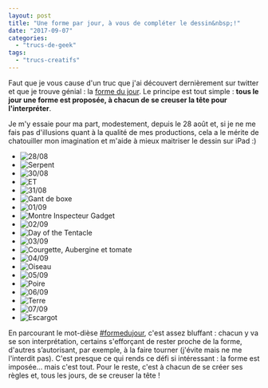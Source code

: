 ```yaml
---
layout: post
title: "Une forme par jour, à vous de compléter le dessin&nbsp;!"
date: "2017-09-07"
categories: 
  - "trucs-de-geek"
tags: 
  - "trucs-creatifs"
---
```


Faut que je vous cause d'un truc que j'ai découvert dernièrement sur twitter et que je trouve génial : la [forme du jour](https://twitter.com/forme_du_jour?lang=fr). Le principe est tout simple : **tous le jour une forme est proposée, à chacun de se creuser la tête pour l'interpréter**.

Je m'y essaie pour ma part, modestement, depuis le 28 août et, si je ne me fais pas d'illusions quant à la qualité de mes productions, cela a le mérite de chatouiller mon imagination et m'aide à mieux maitriser le dessin sur iPad :)

<div id="formes" class="splide">
<div class="splide__track">
<ul class="splide__list">
<li class="splide__slide"><img src="/images/2017/09/2d9bae60-2157-4056-993e-75a14ffc6073.jpg" alt="28/08"></li>
<li class="splide__slide"><img src="/images/2017/09/img_1470.png" alt="Serpent"></li>
<li class="splide__slide"><img src="/images/2017/09/876020e1-9c46-494d-a1d6-60e90f80b23e.jpg" alt="30/08"></li>
<li class="splide__slide"><img src="/images/2017/09/img_1475.png" alt="ET"></li>
<li class="splide__slide"><img src="/images/2017/09/img_1476.jpg" alt="31/08"></li>
<li class="splide__slide"><img src="/images/2017/09/img_1477.png" alt="Gant de boxe"></li>
<li class="splide__slide"><img src="/images/2017/09/6cec5409-a1b7-4d4c-8d76-06edb7db9c38.jpg" alt="01/09"></li>
<li class="splide__slide"><img src="/images/2017/09/img_1579.png" alt="Montre Inspecteur Gadget"></li>
<li class="splide__slide"><img src="/images/2017/09/20cd52b6-b062-4298-9a50-6751927413a7.jpg" alt="02/09"></li>
<li class="splide__slide"><img src="/images/2017/09/img_1581.png" alt="Day of the Tentacle"></li>
<li class="splide__slide"><img src="/images/2017/09/20d43f6a-33f2-4d40-bf4d-b4a64e9ff268.jpg" alt="03/09"></li>
<li class="splide__slide"><img src="/images/2017/09/img_1601.png" alt="Courgette, Aubergine et tomate"></li>
<li class="splide__slide"><img src="/images/2017/09/7dce8dbc-5d84-4da6-89a7-7f1728af7529.jpg" alt="04/09"></li>
<li class="splide__slide"><img src="/images/2017/09/img_1603.png" alt="Oiseau"></li>
<li class="splide__slide"><img src="/images/2017/09/fc38846f-ee91-4323-8983-ed59070037e0.jpg" alt="05/09"></li>
<li class="splide__slide"><img src="/images/2017/09/img_1605.png" alt="Poire"></li>
<li class="splide__slide"><img src="/images/2017/09/6334aa85-4ca5-4958-8527-f44a31d77241.jpg" alt="06/09"></li>
<li class="splide__slide"><img src="/images/2017/09/img_1623.png" alt="Terre"></li>
<li class="splide__slide"><img src="/images/2017/09/b182ef11-9201-4c63-b055-fa0d62ea0b9f.jpg" alt="07/09"></li>
<li class="splide__slide"><img src="/images/2017/09/img_1626.png" alt="Escargot"></li>
</ul>
</div>
</div>

En parcourant le mot-dièse [#formedujour](https://twitter.com/search?q=%23formedujour&src=typd&lang=fr), c'est assez bluffant : chacun y va se son interprétation, certains s'efforçant de rester proche de la forme, d'autres s’autorisant, par exemple, à la faire tourner (j'évite mais ne me l'interdit pas). C'est presque ce qui rends ce défi si intéressant : la forme est imposée... mais c'est tout. Pour le reste, c'est à chacun de se créer ses règles et, tous les jours, de se creuser la tête !

